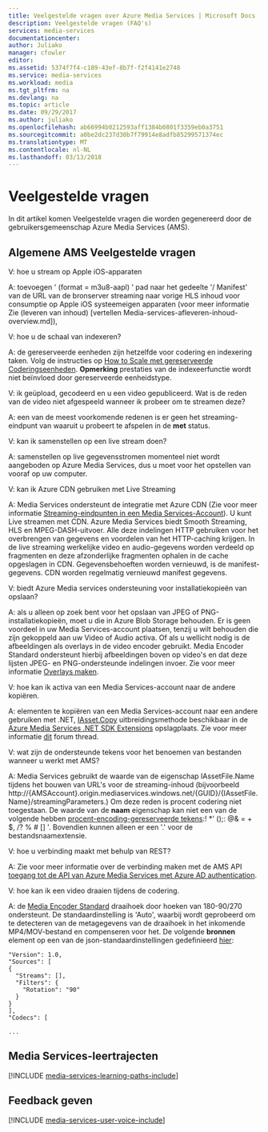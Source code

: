 ```yaml
---
title: Veelgestelde vragen over Azure Media Services | Microsoft Docs
description: Veelgestelde vragen (FAQ's)
services: media-services
documentationcenter: 
author: Juliako
manager: cfowler
editor: 
ms.assetid: 5374f7f4-c189-43ef-8b7f-f2f4141e2748
ms.service: media-services
ms.workload: media
ms.tgt_pltfrm: na
ms.devlang: na
ms.topic: article
ms.date: 09/29/2017
ms.author: juliako
ms.openlocfilehash: ab66994b0212593aff1384b0801f3359eb0a3751
ms.sourcegitcommit: a0be2dc237d30b7f79914e8adfb85299571374ec
ms.translationtype: MT
ms.contentlocale: nl-NL
ms.lasthandoff: 03/13/2018
---
```

# <a name="frequently-asked-questions"></a>Veelgestelde vragen

In dit artikel komen Veelgestelde vragen die worden gegenereerd door de gebruikersgemeenschap Azure Media Services (AMS).

## <a name="general-ams-faqs"></a>Algemene AMS Veelgestelde vragen

V: hoe u stream op Apple iOS-apparaten

A: toevoegen ' (format = m3u8-aapl) ' pad naar het gedeelte '/ Manifest' van de URL van de bronserver streaming naar vorige HLS inhoud voor consumptie op Apple iOS systeemeigen apparaten (voor meer informatie Zie (leveren van inhoud) [vertellen Media-services-afleveren-inhoud-overview.md]),

V: hoe u de schaal van indexeren?

A: de gereserveerde eenheden zijn hetzelfde voor codering en indexering taken. Volg de instructies op [How to Scale met gereserveerde Coderingseenheden](media-services-scale-media-processing-overview.md). **Opmerking** prestaties van de indexeerfunctie wordt niet beïnvloed door gereserveerde eenheidstype.

V: ik geüpload, gecodeerd en u een video gepubliceerd. Wat is de reden van de video niet afgespeeld wanneer ik probeer om te streamen deze?

A: een van de meest voorkomende redenen is er geen het streaming-eindpunt van waaruit u probeert te afspelen in de **met** status.  

V: kan ik samenstellen op een live stream doen?

A: samenstellen op live gegevensstromen momenteel niet wordt aangeboden op Azure Media Services, dus u moet voor het opstellen van vooraf op uw computer.

V: kan ik Azure CDN gebruiken met Live Streaming

A: Media Services ondersteunt de integratie met Azure CDN (Zie voor meer informatie [Streaming-eindpunten in een Media Services-Account](media-services-portal-manage-streaming-endpoints.md)).  U kunt Live streamen met CDN. Azure Media Services biedt Smooth Streaming, HLS en MPEG-DASH-uitvoer. Alle deze indelingen HTTP gebruiken voor het overbrengen van gegevens en voordelen van het HTTP-caching krijgen. In de live streaming werkelijke video en audio-gegevens worden verdeeld op fragmenten en deze afzonderlijke fragmenten ophalen in de cache opgeslagen in CDN. Gegevensbehoeften worden vernieuwd, is de manifest-gegevens. CDN worden regelmatig vernieuwd manifest gegevens.

V: biedt Azure Media services ondersteuning voor installatiekopieën van opslaan?

A: als u alleen op zoek bent voor het opslaan van JPEG of PNG-installatiekopieën, moet u die in Azure Blob Storage behouden. Er is geen voordeel in uw Media Services-account plaatsen, tenzij u wilt behouden die zijn gekoppeld aan uw Video of Audio activa. Of als u wellicht nodig is de afbeeldingen als overlays in de video encoder gebruikt. Media Encoder Standard ondersteunt hierbij afbeeldingen boven op video's en dat deze lijsten JPEG- en PNG-ondersteunde indelingen invoer. Zie voor meer informatie [Overlays maken](media-services-advanced-encoding-with-mes.md#overlay).

V: hoe kan ik activa van een Media Services-account naar de andere kopiëren.

A: elementen te kopiëren van een Media Services-account naar een andere gebruiken met .NET, [IAsset.Copy](https://github.com/Azure/azure-sdk-for-media-services-extensions/blob/dev/MediaServices.Client.Extensions/IAssetExtensions.cs#L354) uitbreidingsmethode beschikbaar in de [Azure Media Services .NET SDK Extensions](https://github.com/Azure/azure-sdk-for-media-services-extensions/) opslagplaats. Zie voor meer informatie [dit](https://social.msdn.microsoft.com/Forums/azure/28912d5d-6733-41c1-b27d-5d5dff2695ca/migrate-media-services-across-subscription?forum=MediaServices) forum thread.

V: wat zijn de ondersteunde tekens voor het benoemen van bestanden wanneer u werkt met AMS?

A: Media Services gebruikt de waarde van de eigenschap IAssetFile.Name tijdens het bouwen van URL's voor de streaming-inhoud (bijvoorbeeld http://{AMSAccount}.origin.mediaservices.windows.net/{GUID}/{IAssetFile.Name}/streamingParameters.) Om deze reden is procent codering niet toegestaan. De waarde van de **naam** eigenschap kan niet een van de volgende hebben [procent-encoding-gereserveerde tekens](http://en.wikipedia.org/wiki/Percent-encoding#Percent-encoding_reserved_characters):! *' ();: @& = + $, /? % # [] '. Bovendien kunnen alleen er een '.' voor de bestandsnaamextensie.

V: hoe u verbinding maakt met behulp van REST?

A: Zie voor meer informatie over de verbinding maken met de AMS API [toegang tot de API van Azure Media Services met Azure AD authentication](media-services-use-aad-auth-to-access-ams-api.md). 

V: hoe kan ik een video draaien tijdens de codering.

A: de [Media Encoder Standard](media-services-dotnet-encode-with-media-encoder-standard.md) draaihoek door hoeken van 180-90/270 ondersteunt. De standaardinstelling is 'Auto', waarbij wordt geprobeerd om te detecteren van de metagegevens van de draaihoek in het inkomende MP4/MOV-bestand en compenseren voor het. De volgende **bronnen** element op een van de json-standaardinstellingen gedefinieerd [hier](media-services-mes-presets-overview.md):

    "Version": 1.0,
    "Sources": [
    {
      "Streams": [],
      "Filters": {
        "Rotation": "90"
      }
    }
    ],
    "Codecs": [

    ...


## <a name="media-services-learning-paths"></a>Media Services-leertrajecten
[!INCLUDE [media-services-learning-paths-include](../../includes/media-services-learning-paths-include.md)]

## <a name="provide-feedback"></a>Feedback geven
[!INCLUDE [media-services-user-voice-include](../../includes/media-services-user-voice-include.md)]
